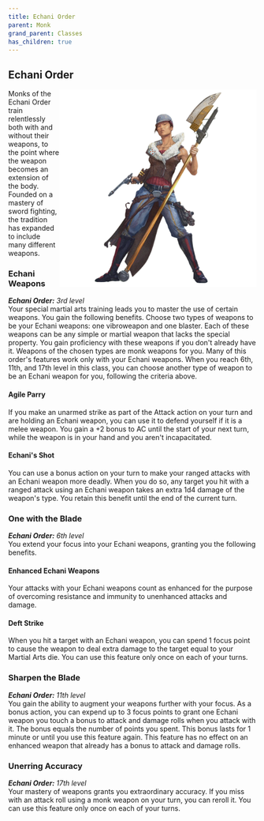 ```yaml
---
title: Echani Order
parent: Monk
grand_parent: Classes
has_children: true
---
```


## Echani Order

<img src='../../../../zzImages/Classes/monk_echani.png' style='float:right; width:400px;'>

Monks of the Echani Order train relentlessly both with and without their weapons, to the point where the weapon becomes an extension of the body. Founded on a mastery of sword fighting, the tradition has expanded to include many different weapons.

### Echani Weapons
_**Echani Order:** 3rd level_<br>
Your special martial arts training leads you to master the use of certain weapons. You gain the following benefits. Choose two types of weapons to be your Echani weapons: one vibroweapon and one blaster. Each of these weapons can be any simple or martial weapon that lacks the special property. You gain proficiency with these weapons if you don't already have it. Weapons of the chosen types are monk weapons for you. Many of this order's features work only with your Echani weapons. When you reach 6th, 11th, and 17th level in this class, you can choose another type of weapon to be an Echani weapon for you, following the criteria above.

#### Agile Parry
If you make an unarmed strike as part of the Attack action on your turn and are holding an Echani weapon, you can use it to defend yourself if it is a melee weapon. You gain a +2 bonus to AC until the start of your next turn, while the weapon is in your hand and you aren't incapacitated.

#### Echani's Shot
You can use a bonus action on your turn to make your ranged attacks with an Echani weapon more deadly. When you do so, any target you hit with a ranged attack using an Echani weapon takes an extra 1d4 damage of the weapon's type. You retain this benefit until the end of the current turn.

### One with the Blade
_**Echani Order:** 6th level_<br>
You extend your focus into your Echani weapons, granting you the following benefits.

#### Enhanced Echani Weapons
Your attacks with your Echani weapons count as enhanced for the purpose of overcoming resistance and immunity to unenhanced attacks and damage.

#### Deft Strike
When you hit a target with an Echani weapon, you can spend 1 focus point to cause the weapon to deal extra damage to the target equal to your Martial Arts die. You can use this feature only once on each of your turns.

### Sharpen the Blade
_**Echani Order:** 11th level_<br>
You gain the ability to augment your weapons further with your focus. As a bonus action, you can expend up to 3 focus points to grant one Echani weapon you touch a bonus to attack and damage rolls when you attack with it. The bonus equals the number of points you spent. This bonus lasts for 1 minute or until you use this feature again. This feature has no effect on an enhanced weapon that already has a bonus to attack and damage rolls.

### Unerring Accuracy
_**Echani Order:** 17th level_<br>
Your mastery of weapons grants you extraordinary accuracy. If you miss with an attack roll using a monk weapon on your turn, you can reroll it. You can use this feature only once on each of your turns. 
